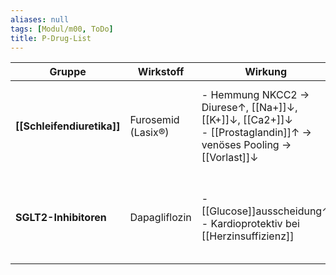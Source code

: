 ```yaml
---
aliases: null
tags: [Modul/m00, ToDo]
title: P-Drug-List
---
```


| Gruppe                     | Wirkstoff          | Wirkung                                                                                                           | [[UAW]]                                                                                                    | Indikation                                                                                                          | [[KI]]                                                     | Anmerkung                   |
| -------------------------- | ------------------ | ----------------------------------------------------------------------------------------------------------------- | ---------------------------------------------------------------------------------------------------------- | ------------------------------------------------------------------------------------------------------------------- | ---------------------------------------------------------- | --------------------------- |
| **[[Schleifendiuretika]]** | Furosemid (Lasix®) | - Hemmung NKCC2 → Diurese↑, [[Na+]]↓, [[K+]]↓, [[Ca2+]]↓<br>- [[Prostaglandin]]↑ → venöses Pooling → [[Vorlast]]↓ | [[Hypokaliämie]], [[Hyperglycämie]], [[Hyperurikämie]], Ototox., Hypovolämie, [[Exsikkose]], [[Thrombose]] | [[Ödeme]] ([[Lungenödem]], [[Nephrotisches Syndrom]], [[Leberzirrhose]]), [[CKD]], Forcierte Diurese | [[Anurie]]                                                 | Wirkdauer 6h, Torasemid 12h |
| **SGLT2-Inhibitoren**      | Dapagliflozin      | - [[Glucose]]ausscheidung↑<br>- Kardioprotektiv bei [[Herzinsuffizienz]]                                          | Genitalmycose, ==[[HWI]]==, [[Polyurie]], [[Exsikkose]], [[Diabetische Ketoazidose]], karzinogen?          | [[Diabetes mellitus]]                                                                                               | [[Schwangerschaft]], [[CKD]] [[GFR]] <45/60 | Pausieren bei akuter Erkrankung                            |
